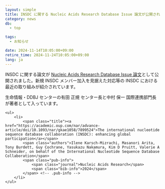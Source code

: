 ```yaml
---
layout: simple
title: INSDC に関する Nucleic Acids Research Database Issue 論文が公開されました
category: news
db:
  - top

tags:
  - お知らせ

date: 2024-11-14T10:05:00+09:00
retire_time: 2024-11-24T10:05:00+09:00
lang: ja
---
```


<p>INSDC に関する論文が <a href="https://academic.oup.com/nar/advance-article/doi/10.1093/nar/gkae1058/7899524">Nucleic Acids Research Database Issue 論文</a>として公開されました。新規 INSDC メンバー加入を見据えた対応等の INSDC における最近の取り組みが紹介されています。</p>
<p>生命情報・DDBJ センターの有田 正規 センター長と中村 保一 国際連携部門長が著者として入っています。</p>

<div id="pub-list">

    <ul>
        <li>
            <span class="title"><a href="https://academic.oup.com/nar/advance-article/doi/10.1093/nar/gkae1058/7899524">The international nucleotide sequence database collaboration (INSDC): enhancing global participation</a></span>
            <span class="authors">Ilene Karsch-Mizrachi, Masanori Arita, Tony Burdett, Guy Cochrane, Yasukazu Nakamura, Kim D Pruitt, Valerie A Schneider, on behalf of the International Nucleotide Sequence Database Collaboration</span>
            <span class="pub-info">
                <span class="journal">Nucleic Acids Research</span>
                <span class="bib-info">2024</span>
            </span> <!-- .pub-info -->
        </li>
    </ul>
</div>
